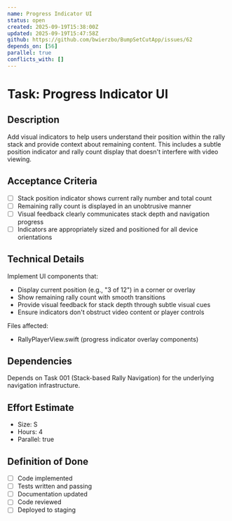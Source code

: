 ```yaml
---
name: Progress Indicator UI
status: open
created: 2025-09-19T15:38:00Z
updated: 2025-09-19T15:47:58Z
github: https://github.com/bwierzbo/BumpSetCutApp/issues/62
depends_on: [56]
parallel: true
conflicts_with: []
---
```


# Task: Progress Indicator UI

## Description
Add visual indicators to help users understand their position within the rally stack and provide context about remaining content. This includes a subtle position indicator and rally count display that doesn't interfere with video viewing.

## Acceptance Criteria
- [ ] Stack position indicator shows current rally number and total count
- [ ] Remaining rally count is displayed in an unobtrusive manner
- [ ] Visual feedback clearly communicates stack depth and navigation progress
- [ ] Indicators are appropriately sized and positioned for all device orientations

## Technical Details
Implement UI components that:
- Display current position (e.g., "3 of 12") in a corner or overlay
- Show remaining rally count with smooth transitions
- Provide visual feedback for stack depth through subtle visual cues
- Ensure indicators don't obstruct video content or player controls

Files affected:
- RallyPlayerView.swift (progress indicator overlay components)

## Dependencies
Depends on Task 001 (Stack-based Rally Navigation) for the underlying navigation infrastructure.

## Effort Estimate
- Size: S
- Hours: 4
- Parallel: true

## Definition of Done
- [ ] Code implemented
- [ ] Tests written and passing
- [ ] Documentation updated
- [ ] Code reviewed
- [ ] Deployed to staging